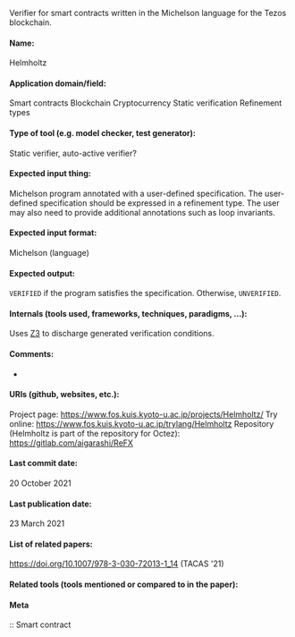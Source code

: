 Verifier for smart contracts written in the Michelson language for the Tezos blockchain.

#### Name:
Helmholtz

#### Application domain/field:
Smart contracts
Blockchain
Cryptocurrency
Static verification
Refinement types

#### Type of tool (e.g. model checker, test generator): 
Static verifier, auto-active verifier?

#### Expected input thing:
Michelson program annotated with a user-defined specification.
The user-defined specification should be expressed in a refinement type. The user may also need to provide additional annotations such as loop invariants.

#### Expected input format:
Michelson (language)

#### Expected output:
`VERIFIED` if the program satisfies the specification. Otherwise, `UNVERIFIED`.

#### Internals (tools used, frameworks, techniques, paradigms, ...):
Uses [Z3](Solvers/SMT/Z3.md) to discharge generated verification conditions.

#### Comments:
-

#### URIs (github, websites, etc.):
Project page: https://www.fos.kuis.kyoto-u.ac.jp/projects/Helmholtz/
Try online: https://www.fos.kuis.kyoto-u.ac.jp/trylang/Helmholtz
Repository (Helmholtz is part of the repository for Octez): https://gitlab.com/aigarashi/ReFX

#### Last commit date:
20 October 2021

#### Last publication date:
23 March 2021

#### List of related papers:
https://doi.org/10.1007/978-3-030-72013-1_14 (TACAS '21)

#### Related tools (tools mentioned or compared to in the paper):

#### Meta
:: Smart contract
